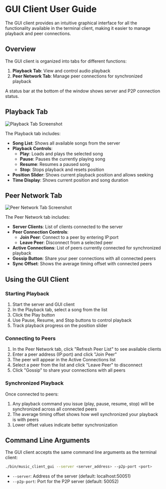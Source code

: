 # GUI Client User Guide

The GUI client provides an intuitive graphical interface for all the functionality available in the terminal client, making it easier to manage playback and peer connections.

## Overview

The GUI client is organized into tabs for different functions:

1. **Playback Tab**: View and control audio playback
2. **Peer Network Tab**: Manage peer connections for synchronized playback

A status bar at the bottom of the window shows server and P2P connection status.

## Playback Tab

![Playback Tab Screenshot](images/gui_playback_tab.png)

The Playback tab includes:

- **Song List**: Shows all available songs from the server
- **Playback Controls**:
  - **Play**: Loads and plays the selected song
  - **Pause**: Pauses the currently playing song
  - **Resume**: Resumes a paused song
  - **Stop**: Stops playback and resets position
- **Position Slider**: Shows current playback position and allows seeking
- **Time Display**: Shows current position and song duration

## Peer Network Tab

![Peer Network Tab Screenshot](images/gui_peer_tab.png)

The Peer Network tab includes:

- **Server Clients**: List of clients connected to the server
- **Peer Connection Controls**:
  - **Join Peer**: Connect to a peer by entering IP:port
  - **Leave Peer**: Disconnect from a selected peer
- **Active Connections**: List of peers currently connected for synchronized playback
- **Gossip Button**: Share your peer connections with all connected peers
- **Sync Offset**: Shows the average timing offset with connected peers

## Using the GUI Client

### Starting Playback

1. Start the server and GUI client
2. In the Playback tab, select a song from the list
3. Click the Play button
4. Use Pause, Resume, and Stop buttons to control playback
5. Track playback progress on the position slider

### Connecting to Peers

1. In the Peer Network tab, click "Refresh Peer List" to see available clients
2. Enter a peer address (IP:port) and click "Join Peer"
3. The peer will appear in the Active Connections list
4. Select a peer from the list and click "Leave Peer" to disconnect
5. Click "Gossip" to share your connections with all peers

### Synchronized Playback

Once connected to peers:

1. Any playback command you issue (play, pause, resume, stop) will be synchronized across all connected peers
2. The average timing offset shows how well synchronized your playback is with peers
3. Lower offset values indicate better synchronization

## Command Line Arguments

The GUI client accepts the same command line arguments as the terminal client:

```bash
./bin/music_client_gui --server <server_address> --p2p-port <port>
```

- `--server`: Address of the server (default: localhost:50051)
- `--p2p-port`: Port for the P2P server (default: 50052)